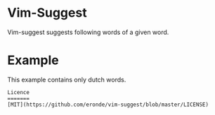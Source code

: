 Vim-Suggest
==============
Vim-suggest suggests following words of a given word.

# Example
This example contains only dutch words.
````
Licence
=======
[MIT](https://github.com/eronde/vim-suggest/blob/master/LICENSE)
